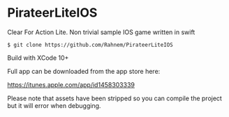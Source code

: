# PirateerLiteIOS
Clear For Action Lite. Non trivial sample IOS game written in swift

    $ git clone https://github.com/Rahnem/PirateerLiteIOS

Build with XCode 10+

Full app can be downloaded from the app store here:

https://itunes.apple.com/app/id1458303339

Please note that assets have been stripped so you can compile the project but it will error when debugging.
